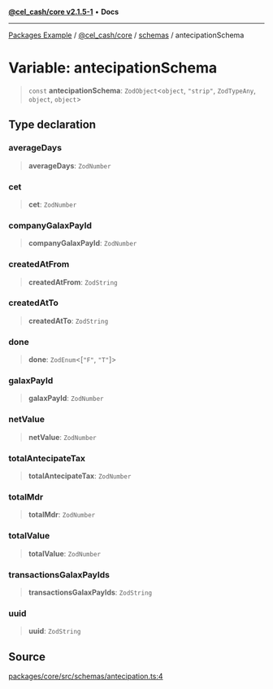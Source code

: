 [**@cel_cash/core v2.1.5-1**](../../README.md) • **Docs**

***

[Packages Example](../../../../README.md) / [@cel\_cash/core](../../README.md) / [schemas](../README.md) / antecipationSchema

# Variable: antecipationSchema

> `const` **antecipationSchema**: `ZodObject`\<`object`, `"strip"`, `ZodTypeAny`, `object`, `object`\>

## Type declaration

### averageDays

> **averageDays**: `ZodNumber`

### cet

> **cet**: `ZodNumber`

### companyGalaxPayId

> **companyGalaxPayId**: `ZodNumber`

### createdAtFrom

> **createdAtFrom**: `ZodString`

### createdAtTo

> **createdAtTo**: `ZodString`

### done

> **done**: `ZodEnum`\<[`"F"`, `"T"`]\>

### galaxPayId

> **galaxPayId**: `ZodNumber`

### netValue

> **netValue**: `ZodNumber`

### totalAntecipateTax

> **totalAntecipateTax**: `ZodNumber`

### totalMdr

> **totalMdr**: `ZodNumber`

### totalValue

> **totalValue**: `ZodNumber`

### transactionsGalaxPayIds

> **transactionsGalaxPayIds**: `ZodString`

### uuid

> **uuid**: `ZodString`

## Source

[packages/core/src/schemas/antecipation.ts:4](https://github.com/Pyxlab/celcash/blob/a34e89ae69c9dcb41ba66226cb05c8c8b83b7cf4/packages/core/src/schemas/antecipation.ts#L4)

